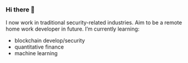 ### Hi there 👋
I now work in traditional security-related industries.
Aim to be a remote home work developer in future.
I’m currently learning:
- blockchain develop/security
- quantitative finance
- machine learning

<!--
**Lerr1uqs/Lerr1uqs** is a ✨ _special_ ✨ repository because its `README.md` (this file) appears on your GitHub profile.

Here are some ideas to get you started:

- 🔭 I’m currently working on ...
- 🌱 I’m currently learning ...
- 👯 I’m looking to collaborate on ...
- 🤔 I’m looking for help with ...
- 💬 Ask me about ...
- 📫 How to reach me: ...
- 😄 Pronouns: ...
- ⚡ Fun fact: ...
-->
